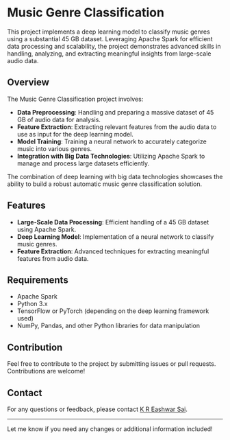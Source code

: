 

# Music Genre Classification

This project implements a deep learning model to classify music genres using a substantial 45 GB dataset. Leveraging Apache Spark for efficient data processing and scalability, the project demonstrates advanced skills in handling, analyzing, and extracting meaningful insights from large-scale audio data.

## Overview

The Music Genre Classification project involves:
- **Data Preprocessing**: Handling and preparing a massive dataset of 45 GB of audio data for analysis.
- **Feature Extraction**: Extracting relevant features from the audio data to use as input for the deep learning model.
- **Model Training**: Training a neural network to accurately categorize music into various genres.
- **Integration with Big Data Technologies**: Utilizing Apache Spark to manage and process large datasets efficiently.

The combination of deep learning with big data technologies showcases the ability to build a robust automatic music genre classification solution.

## Features

- **Large-Scale Data Processing**: Efficient handling of a 45 GB dataset using Apache Spark.
- **Deep Learning Model**: Implementation of a neural network to classify music genres.
- **Feature Extraction**: Advanced techniques for extracting meaningful features from audio data.

## Requirements

- Apache Spark
- Python 3.x
- TensorFlow or PyTorch (depending on the deep learning framework used)
- NumPy, Pandas, and other Python libraries for data manipulation


## Contribution

Feel free to contribute to the project by submitting issues or pull requests. Contributions are welcome!

## Contact

For any questions or feedback, please contact [K R Eashwar Sai](mailto:eashwarsai.k.r@gmail.com).

---

Let me know if you need any changes or additional information included!
